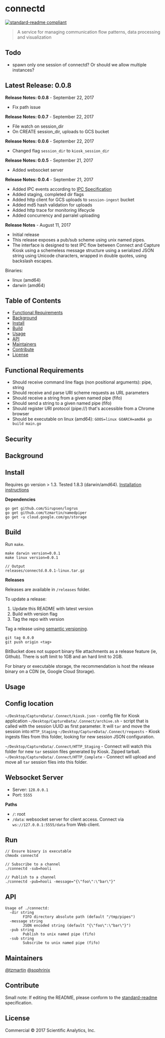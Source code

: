 # connectd

[![standard-readme compliant](https://img.shields.io/badge/standard--readme-OK-green.svg?style=flat-square)](https://github.com/RichardLitt/standard-readme)

> A service for managing communication flow patterns, data processing and visualization

## Todo

- spawn only one session of connectd?  Or should we allow multiple instances?

## Latest Release: 0.0.8

**Release Notes: 0.0.8** - September 22, 2017

- Fix path issue

**Release Notes: 0.0.7** - September 22, 2017

- File watch on session_dir
- On CREATE session_dir, uploads to GCS bucket

**Release Notes: 0.0.6** - September 22, 2017

- Changed flag `session_dir` to `kiosk_session_dir`

**Release Notes: 0.0.5** - September 21, 2017

- Added websocket server

**Release Notes: 0.0.4** - September 21, 2017

- Added IPC events according to [IPC Specification](https://docs.google.com/document/d/1XOiNHH9BwMXb0EZpWmK3kljaMJnmunjiiR692iOUg6w/edit)
- Added staging, completed dir flags
- Added http client for GCS uploads to `session-ingest` bucket
- Added md5 hash validation for uploads
- Added http trace for monitoring lifecycle
- Added concurrency and parralel uploading

**Release Notes** - August 11, 2017

- Initial release
- This release exposes a pub/sub scheme using unix named pipes. 
- The interface is designed to test IPC flow between Connect and Capture Kiosk using a schemeless message structure using a serialized JSON string using Unicode characters, wrapped in double quotes, using backslash escapes.

Binaries:

- linux (amd64)
- darwin (amd64)

## Table of Contents

- [Functional Requirements](#)
- [Background](#background)
- [Install](#install)
- [Build](#build)
- [Usage](#usage)
- [API](#api)
- [Maintainers](#maintainers)
- [Contribute](#contribute)
- [License](#license)

## Functional Requirements

- Should receive command line flags (non positional arguments): pipe, string
- Should receive and parse URI scheme requests as URL parameters
- Should receive a string from a given named pipe (fifo)
- Should send a string to a given named pipe (fifo)
- Should register URI protocol (pipe://) that's accessible from a Chrome browser
- Should be executable on linux (amd64): `GOOS=linux GOARCH=amd64 go build main.go`

## Security

## Background

## Install

Requires go version > 1.3. Tested 1.8.3 (darwin/amd64). [Installation instructions](https://golang.org/doc/install)

**Dependencies**

```
go get github.com/Sirupsen/logrus
go get github.com/tzmartin/namedpiper
go get -u cloud.google.com/go/storage

```

## Build

Run `make`.

```
make darwin version=0.0.1
make linux version=0.0.1

// Output
releases/connectd.0.0.1-linux.tar.gz
```

**Releases** 

Releases are available in `/releases` folder. 

To update a release:

1. Update this README with latest version
2. Build with version flag
3. Tag the repo with version

Tag a release using [semantic versioning](http://semver.org/).

```
git tag 0.0.0
git push origin <tag>
```

BitBucket does not support binary file attachments as a release feature (ie, Github).  There is soft limit to 1GB and an hard limit to 2GB.

For binary or executable storage, the recommendation is host the release binary on a CDN (ie, Google Cloud Storage).

## Usage

## Config location

`~/Desktop/CaptureData/.Connect/kiosk.json` - config file for Kiosk application
`~/Desktop/CaptureData/.Connect/archive.sh` - script that is called with the session UUID as first parameter. It will `tar` and move the session into `HTTP_Staging`
`~/Desktop/CaptureData/.Connect/requests` - Kiosk ingests files from this folder, looking for new session JSON configuration.

`~/Desktop/CaptureData/.Connect/HTTP_Staging` - Connect will watch this folder for new `tar` session files generated by Kiosk. Zipped tarball.
`~/Desktop/CaptureData/.Connect/HTTP_Complete` - Connect will upload and move all `tar` session files into this folder.

## Websocket Server

- Server: `128.0.0.1`
- Port: `5555`

**Paths**

- `/`: root
- `/data`: websocket server for client access. Connect via `ws://127.0.0.1:5555/data` from Web client.

## Run

```
// Ensure binary is executable
chmodx connectd
```

```
// Subscribe to a channel
./connectd -sub=hooli

// Publish to a channel
./connectd -pub=hooli -message="{\"foo\":\"bar\"}"
```

## API

```
Usage of ./connectd:
  -dir string
    	FIFO directory absolute path (default "/tmp/pipes")
  -message string
    	JSON encoded string (default "{\"foo\":\"bar\"}")
  -pub string
    	Publish to unix named pipe (fifo)
  -sub string
    	Subscribe to unix named pipe (fifo)
```

## Maintainers

[@tzmartin](https://github.com/tzmartin)
[@sophrinix](https://github.com/sophrinix)

## Contribute

Small note: If editing the README, please conform to the [standard-readme](https://github.com/RichardLitt/standard-readme) specification.

## License

Commercial © 2017 Scientific Analytics, Inc.

